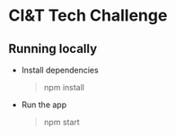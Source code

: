 # CI&T Tech Challenge

## Running locally

- Install dependencies

  > npm install

- Run the app
  > npm start
